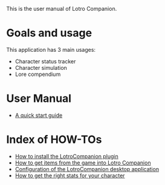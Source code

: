 This is the user manual of Lotro Companion.
 
# Goals and usage
This application has 3 main usages:
- Character status tracker
- Character simulation
- Lore compendium

# User Manual
- [A quick start guide](QuickStartGuide/main.md)

# Index of HOW-TOs
- [How to install the LotroCompanion plugin](HowTo/InstallPlugin/main.md)
- [How to get items from the game into Lotro Companion](HowTo/ImportGameItems/main.md)
- [Configuration of the LotroCompanion desktop application](HowTo/ApplicationConfiguration/main.md)
- [How to get the right stats for your character](HowTo/GetStatsRight/main.md)
